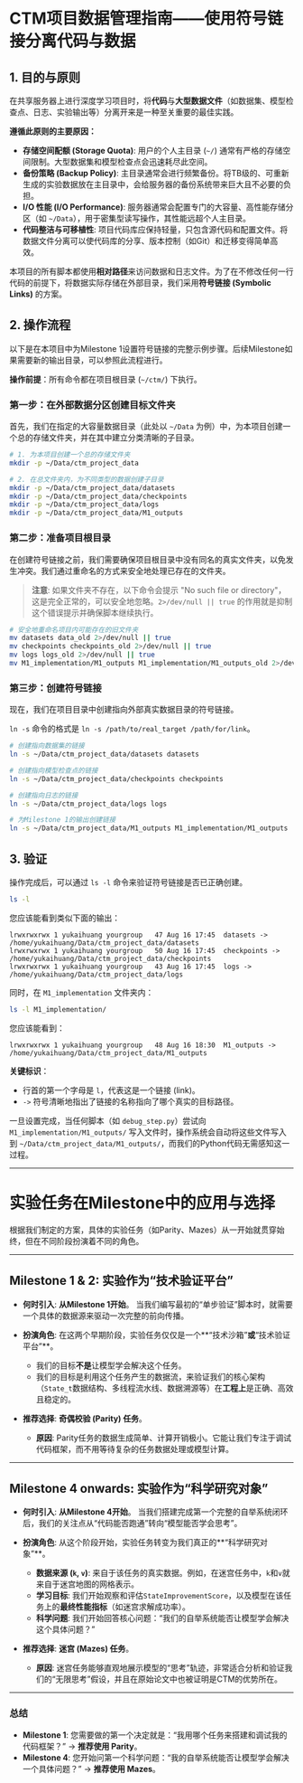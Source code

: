 # CTM项目数据管理指南——使用符号链接分离代码与数据

## 1. 目的与原则

在共享服务器上进行深度学习项目时，将**代码**与**大型数据文件**（如数据集、模型检查点、日志、实验输出等）分离开来是一种至关重要的最佳实践。

**遵循此原则的主要原因：**

* **存储空间配额 (Storage Quota)**: 用户的个人主目录 (`~/`) 通常有严格的存储空间限制。大型数据集和模型检查点会迅速耗尽此空间。
* **备份策略 (Backup Policy)**: 主目录通常会进行频繁备份。将TB级的、可重新生成的实验数据放在主目录中，会给服务器的备份系统带来巨大且不必要的负担。
* **I/O 性能 (I/O Performance)**: 服务器通常会配置专门的大容量、高性能存储分区（如 `~/Data`），用于密集型读写操作，其性能远超个人主目录。
* **代码整洁与可移植性**: 项目代码库应保持轻量，只包含源代码和配置文件。将数据文件分离可以使代码库的分享、版本控制（如Git）和迁移变得简单高效。

本项目的所有脚本都使用**相对路径**来访问数据和日志文件。为了在不修改任何一行代码的前提下，将数据实际存储在外部目录，我们采用**符号链接 (Symbolic Links)** 的方案。

## 2. 操作流程

以下是在本项目中为Milestone 1设置符号链接的完整示例步骤。后续Milestone如果需要新的输出目录，可以参照此流程进行。

**操作前提**：所有命令都在项目根目录 (`~/ctm/`) 下执行。

### 第一步：在外部数据分区创建目标文件夹

首先，我们在指定的大容量数据目录（此处以 `~/Data` 为例）中，为本项目创建一个总的存储文件夹，并在其中建立分类清晰的子目录。

```bash
# 1. 为本项目创建一个总的存储文件夹
mkdir -p ~/Data/ctm_project_data

# 2. 在总文件夹内，为不同类型的数据创建子目录
mkdir -p ~/Data/ctm_project_data/datasets
mkdir -p ~/Data/ctm_project_data/checkpoints
mkdir -p ~/Data/ctm_project_data/logs
mkdir -p ~/Data/ctm_project_data/M1_outputs
```

### 第二步：准备项目根目录

在创建符号链接之前，我们需要确保项目根目录中没有同名的真实文件夹，以免发生冲突。我们通过重命名的方式来安全地处理已存在的文件夹。

> **注意**: 如果文件夹不存在，以下命令会提示 "No such file or directory"，这是完全正常的，可以安全地忽略。`2>/dev/null || true` 的作用就是抑制这个错误提示并确保脚本继续执行。

```bash
# 安全地重命名项目内可能存在的旧文件夹
mv datasets data_old 2>/dev/null || true
mv checkpoints checkpoints_old 2>/dev/null || true
mv logs logs_old 2>/dev/null || true
mv M1_implementation/M1_outputs M1_implementation/M1_outputs_old 2>/dev/null || true
```

### 第三步：创建符号链接

现在，我们在项目目录中创建指向外部真实数据目录的符号链接。

`ln -s` 命令的格式是 `ln -s /path/to/real_target /path/for/link`。

```bash
# 创建指向数据集的链接
ln -s ~/Data/ctm_project_data/datasets datasets

# 创建指向模型检查点的链接
ln -s ~/Data/ctm_project_data/checkpoints checkpoints

# 创建指向日志的链接
ln -s ~/Data/ctm_project_data/logs logs

# 为Milestone 1的输出创建链接
ln -s ~/Data/ctm_project_data/M1_outputs M1_implementation/M1_outputs
```

## 3. 验证

操作完成后，可以通过 `ls -l` 命令来验证符号链接是否已正确创建。

```bash
ls -l
```

您应该能看到类似下面的输出：

```
lrwxrwxrwx 1 yukaihuang yourgroup   47 Aug 16 17:45  datasets -> /home/yukaihuang/Data/ctm_project_data/datasets
lrwxrwxrwx 1 yukaihuang yourgroup   50 Aug 16 17:45  checkpoints -> /home/yukaihuang/Data/ctm_project_data/checkpoints
lrwxrwxrwx 1 yukaihuang yourgroup   43 Aug 16 17:45  logs -> /home/yukaihuang/Data/ctm_project_data/logs
```
同时，在 `M1_implementation` 文件夹内：
```bash
ls -l M1_implementation/
```
您应该能看到：
```
lrwxrwxrwx 1 yukaihuang yourgroup   48 Aug 16 18:30  M1_outputs -> /home/yukaihuang/Data/ctm_project_data/M1_outputs
```

**关键标识**：
* 行首的第一个字母是 `l`，代表这是一个链接 (link)。
* `->` 符号清晰地指出了链接的名称指向了哪个真实的目标路径。

一旦设置完成，当任何脚本（如 `debug_step.py`）尝试向 `M1_implementation/M1_outputs/` 写入文件时，操作系统会自动将这些文件写入到 `~/Data/ctm_project_data/M1_outputs/`，而我们的Python代码无需感知这一过程。

---

# 实验任务在Milestone中的应用与选择

根据我们制定的方案，具体的实验任务（如Parity、Mazes）从一开始就贯穿始终，但在不同阶段扮演着不同的角色。

---

## Milestone 1 & 2: 实验作为“技术验证平台”

* **何时引入**: **从Milestone 1开始**。
    当我们编写最初的“单步验证”脚本时，就需要一个具体的数据源来驱动一次完整的前向传播。

* **扮演角色**: 在这两个早期阶段，实验任务仅仅是一个**“技术沙箱”**或**“技术验证平台”**。
    * 我们的目标**不是**让模型学会解决这个任务。
    * 我们的目标是利用这个任务产生的数据流，来验证我们的核心架构（`State_t`数据结构、多线程流水线、数据溯源等）在**工程上**是正确、高效且稳定的。

* **推荐选择**: **奇偶校验 (Parity) 任务**。
    * **原因**: Parity任务的数据生成简单、计算开销极小。它能让我们专注于调试代码框架，而不用等待复杂的任务数据处理或模型计算。

---

## Milestone 4 onwards: 实验作为“科学研究对象”

* **何时引入**: **从Milestone 4开始**。
    当我们搭建完成第一个完整的自举系统闭环后，我们的关注点从“代码能否跑通”转向“模型能否学会思考”。

* **扮演角色**: 从这个阶段开始，实验任务转变为我们真正的**“科学研究对象”**。
    * **数据来源 (`k`, `v`)**: 来自于该任务的真实数据。例如，在迷宫任务中，`k`和`v`就来自于迷宫地图的网格表示。
    * **学习目标**: 我们开始观察和评估`StateImprovementScore`，以及模型在该任务上的**最终性能指标**（如迷宫求解成功率）。
    * **科学问题**: 我们开始回答核心问题：“我们的自举系统能否让模型学会解决这个具体问题？”

* **推荐选择**: **迷宫 (Mazes) 任务**。
    * **原因**: 迷宫任务能够直观地展示模型的“思考”轨迹，非常适合分析和验证我们的“无限思考”假设，并且在原始论文中也被证明是CTM的优势所在。

---

### **总结**

* **Milestone 1**: 您需要做的第一个决定就是：“我用哪个任务来搭建和调试我的代码框架？” -> **推荐使用 Parity**。
* **Milestone 4**: 您开始问第一个科学问题：“我的自举系统能否让模型学会解决一个具体问题？” -> **推荐使用 Mazes**。